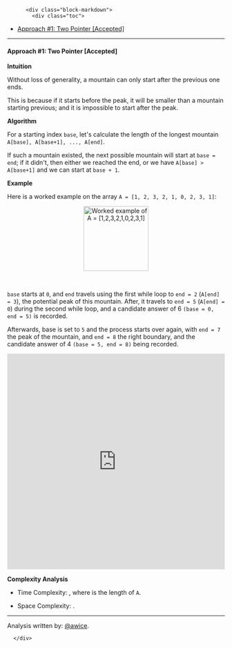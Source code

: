 <div class="article-body">
        
          <div class="block-markdown">
            <div class="toc">
<ul>
<li><a href="#approach-1-two-pointer-accepted">Approach #1: Two Pointer [Accepted]</a></li>
</ul>
</div>
<hr>
<h4 id="approach-1-two-pointer-accepted">Approach #1: Two Pointer [Accepted]</h4>
<p><strong>Intuition</strong></p>
<p>Without loss of generality, a mountain can only start after the previous one ends.</p>
<p>This is because if it starts before the peak, it will be smaller than a mountain starting previous; and it is impossible to start after the peak.</p>
<p><strong>Algorithm</strong></p>
<p>For a starting index <code>base</code>, let's calculate the length of the longest mountain <code>A[base], A[base+1], ..., A[end]</code>.</p>
<p>If such a mountain existed, the next possible mountain will start at <code>base = end</code>; if it didn't, then either we reached the end, or we have <code>A[base] &gt; A[base+1]</code> and we can start at <code>base + 1</code>.</p>
<p><strong>Example</strong></p>
<p>Here is a worked example on the array <code>A = [1, 2, 3, 2, 1, 0, 2, 3, 1]</code>:</p>
<p></p><center>
    <img src="../Figures/845/diagram1.png" alt="Worked example of A = [1,2,3,2,1,0,2,3,1]" style="height: 150px">
</center>
<p><br></p>
<p><code>base</code> starts at <code>0</code>, and <code>end</code> travels using the first while loop to <code>end = 2</code> (<code>A[end] = 3</code>), the potential peak of this mountain.  After, it travels to <code>end = 5</code> (<code>A[end] = 0</code>) during the second while loop, and a candidate answer of 6 <code>(base = 0, end = 5)</code> is recorded.</p>
<p>Afterwards, base is set to <code>5</code> and the process starts over again, with <code>end = 7</code> the peak of the mountain, and <code>end = 8</code> the right boundary, and the candidate answer of 4 <code>(base = 5, end = 8)</code> being recorded.</p>
<iframe src="https://leetcode.com/playground/7cVQKFLP/shared" frameborder="0" width="100%" height="500" name="7cVQKFLP"></iframe>

<p><strong>Complexity Analysis</strong></p>
<ul>
<li>
<p>Time Complexity:  <script type="math/tex; mode=display">O(N)</script>, where <script type="math/tex; mode=display">N</script> is the length of <code>A</code>.</p>
</li>
<li>
<p>Space Complexity:  <script type="math/tex; mode=display">O(1)</script>.</p>
</li>
</ul>
<hr>
<p>Analysis written by: <a href="https://leetcode.com/awice">@awice</a>.</p>
          </div>
        
      </div>